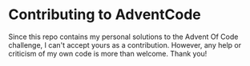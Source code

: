 # Contributing to AdventCode

Since this repo contains my personal solutions to the Advent Of Code challenge, I can't accept yours as a contribution. However, any help or criticism of my own code is more than welcome. Thank you!
